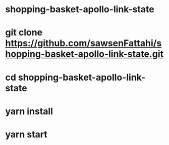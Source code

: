 # shopping-basket-apollo-link-state
# git clone https://github.com/sawsenFattahi/shopping-basket-apollo-link-state.git
# cd shopping-basket-apollo-link-state
# yarn install
# yarn start
